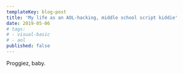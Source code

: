 ```yaml
---
templateKey: blog-post
title: 'My life as an AOL-hacking, middle school script kiddie'
date: 2019-05-06
# tags:
# - visual-basic
# - aol
published: false
---
```


Proggiez, baby.
